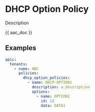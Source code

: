 # DHCP Option Policy

Description

{{ aac_doc }}
## Examples

```yaml
apic:
  tenants:
    - name: ABC
      policies:
        dhcp_option_policies:
          - name: DHCP-OPTION1
            description: a_description
            options:
              - name: OPTION1
                id: 13
                data: DATA1
```
